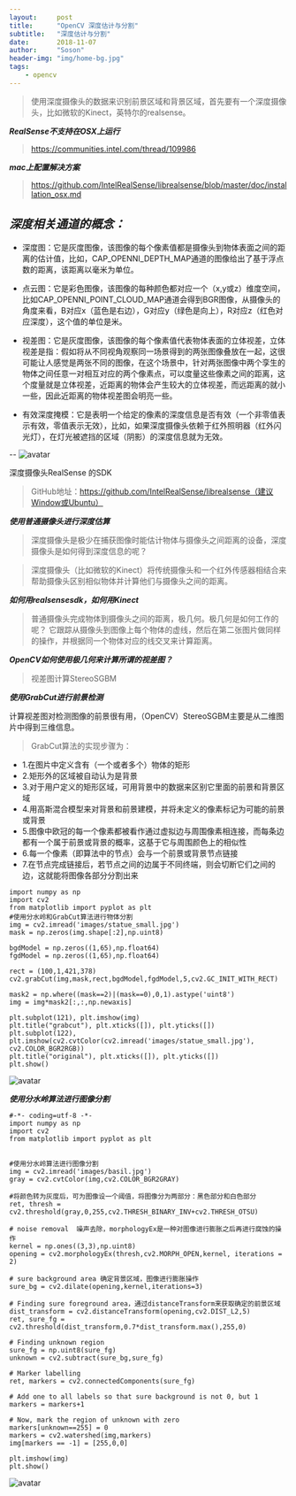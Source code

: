 ```yaml
---
layout:     post
title:      "OpenCV 深度估计与分割"
subtitle:   "深度估计与分割"
date:       2018-11-07
author:     "Soson"
header-img: "img/home-bg.jpg"
tags:
    - opencv
---
```







>使用深度摄像头的数据来识别前景区域和背景区域，首先要有一个深度摄像头，比如微软的Kinect，英特尔的realsense。
>

***RealSense不支持在OSX上运行***
>https://communities.intel.com/thread/109986

***mac上配置解决方案***
>https://github.com/IntelRealSense/librealsense/blob/master/doc/installation_osx.md

***深度相关通道的概念：***
--
- 深度图：它是灰度图像，该图像的每个像素值都是摄像头到物体表面之间的距离的估计值，比如，CAP_OPENNI_DEPTH_MAP通道的图像给出了基于浮点数的距离，该距离以毫米为单位。

- 点云图：它是彩色图像，该图像的每种颜色都对应一个（x,y或z）维度空间，比如CAP_OPENNI_POINT_CLOUD_MAP通道会得到BGR图像，从摄像头的角度来看，B对应x（蓝色是右边），G对应y（绿色是向上），R对应z（红色对应深度），这个值的单位是米。

- 视差图：它是灰度图像，该图像的每个像素值代表物体表面的立体视差，立体视差是指：假如将从不同视角观察同一场景得到的两张图像叠放在一起，这很可能让人感觉是两张不同的图像，在这个场景中，针对两张图像中两个孪生的物体之间任意一对相互对应的两个像素点，可以度量这些像素之间的距离，这个度量就是立体视差，近距离的物体会产生较大的立体视差，而远距离的就小一些，因此近距离的物体视差图会明亮一些。

- 有效深度掩模：它是表明一个给定的像素的深度信息是否有效（一个非零值表示有效，零值表示无效），比如，如果深度摄像头依赖于红外照明器（红外闪光灯），在灯光被遮挡的区域（阴影）的深度信息就为无效。


--
![avatar](https://raw.githubusercontent.com/SosonHuang/imagesource/master/11-07/IMG_9053.JPG)

深度摄像头RealSense 的SDK 
>GitHub地址：https://github.com/IntelRealSense/librealsense（建议Window或Ubuntu）


***使用普通摄像头进行深度估算***

>深度摄像头是极少在捕获图像时能估计物体与摄像头之间距离的设备，深度摄像头是如何得到深度信息的呢？

>深度摄像头（比如微软的Kinect）将传统摄像头和一个红外传感器相结合来帮助摄像头区别相似物体并计算他们与摄像头之间的距离。

***如何用realsensesdk，如何用Kinect***

>普通摄像头完成物体到摄像头之间的距离，极几何。极几何是如何工作的呢？
它跟踪从摄像头到图像上每个物体的虚线，然后在第二张图片做同样的操作，并根据同一个物体对应的线交叉来计算距离。

***OpenCV如何使用极几何来计算所谓的视差图？***
>视差图计算StereoSGBM



***使用GrabCut进行前景检测***

计算视差图对检测图像的前景很有用，（OpenCV）StereoSGBM主要是从二维图片中得到三维信息。

>GrabCut算法的实现步骤为：

- 1.在图片中定义含有（一个或者多个）物体的矩形
- 2.矩形外的区域被自动认为是背景
- 3.对于用户定义的矩形区域，可用背景中的数据来区别它里面的前景和背景区域
- 4.用高斯混合模型来对背景和前景建模，并将未定义的像素标记为可能的前景或背景
- 5.图像中欧冠的每一个像素都被看作通过虚拟边与周围像素相连接，而每条边都有一个属于前景或背景的概率，这基于它与周围颜色上的相似性
- 6.每一个像素（即算法中的节点）会与一个前景或背景节点链接
- 7.在节点完成链接后，若节点之间的边属于不同终端，则会切断它们之间的边，这就能将图像各部分分割出来


```
import numpy as np
import cv2
from matplotlib import pyplot as plt
#使用分水岭和GrabCut算法进行物体分割
img = cv2.imread('images/statue_small.jpg')
mask = np.zeros(img.shape[:2],np.uint8)

bgdModel = np.zeros((1,65),np.float64)
fgdModel = np.zeros((1,65),np.float64)

rect = (100,1,421,378)
cv2.grabCut(img,mask,rect,bgdModel,fgdModel,5,cv2.GC_INIT_WITH_RECT)

mask2 = np.where((mask==2)|(mask==0),0,1).astype('uint8')
img = img*mask2[:,:,np.newaxis]

plt.subplot(121), plt.imshow(img)
plt.title("grabcut"), plt.xticks([]), plt.yticks([])
plt.subplot(122), plt.imshow(cv2.cvtColor(cv2.imread('images/statue_small.jpg'), cv2.COLOR_BGR2RGB))
plt.title("original"), plt.xticks([]), plt.yticks([])
plt.show()
```

![avatar](https://raw.githubusercontent.com/SosonHuang/imagesource/master/11-07/287C9369-721E-4655-B62F-E3A7B50BCBA3.png)


***使用分水岭算法进行图像分割***

```
#-*- coding=utf-8 -*-
import numpy as np
import cv2
from matplotlib import pyplot as plt


#使用分水岭算法进行图像分割
img = cv2.imread('images/basil.jpg')
gray = cv2.cvtColor(img,cv2.COLOR_BGR2GRAY)

#将颜色转为灰度后，可为图像设一个阈值，将图像分为两部分：黑色部分和白色部分
ret, thresh = cv2.threshold(gray,0,255,cv2.THRESH_BINARY_INV+cv2.THRESH_OTSU)

# noise removal  噪声去除，morphologyEx是一种对图像进行膨胀之后再进行腐蚀的操作
kernel = np.ones((3,3),np.uint8)
opening = cv2.morphologyEx(thresh,cv2.MORPH_OPEN,kernel, iterations = 2)

# sure background area 确定背景区域，图像进行膨胀操作
sure_bg = cv2.dilate(opening,kernel,iterations=3)

# Finding sure foreground area，通过distanceTransform来获取确定的前景区域
dist_transform = cv2.distanceTransform(opening,cv2.DIST_L2,5)
ret, sure_fg = cv2.threshold(dist_transform,0.7*dist_transform.max(),255,0)

# Finding unknown region
sure_fg = np.uint8(sure_fg)
unknown = cv2.subtract(sure_bg,sure_fg)

# Marker labelling
ret, markers = cv2.connectedComponents(sure_fg)

# Add one to all labels so that sure background is not 0, but 1
markers = markers+1

# Now, mark the region of unknown with zero
markers[unknown==255] = 0
markers = cv2.watershed(img,markers)
img[markers == -1] = [255,0,0]

plt.imshow(img)
plt.show()
```


![avatar](https://raw.githubusercontent.com/SosonHuang/imagesource/master/11-07/30447DA3-0E84-43C6-8597-71D807F7D59F.png)


